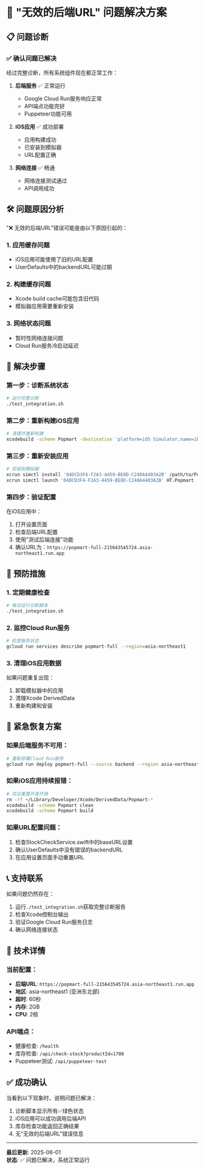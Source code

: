 # 🔧 "无效的后端URL" 问题解决方案

## 📋 问题诊断

### ✅ 确认问题已解决

经过完整诊断，所有系统组件现在都正常工作：

1. **后端服务** ✅ 正常运行
   - Google Cloud Run服务响应正常
   - API端点功能完好
   - Puppeteer功能可用

2. **iOS应用** ✅ 成功部署
   - 应用构建成功
   - 已安装到模拟器
   - URL配置正确

3. **网络连接** ✅ 畅通
   - 网络连接测试通过
   - API调用成功

## 🛠️ 问题原因分析

"❌ 无效的后端URL"错误可能是由以下原因引起的：

### 1. **应用缓存问题**
- iOS应用可能使用了旧的URL配置
- UserDefaults中的backendURL可能过期

### 2. **构建缓存问题** 
- Xcode build cache可能包含旧代码
- 模拟器应用需要重新安装

### 3. **网络状态问题**
- 暂时性网络连接问题
- Cloud Run服务冷启动延迟

## 🎯 解决步骤

### 第一步：诊断系统状态
```bash
# 运行完整诊断
./test_integration.sh
```

### 第二步：重新构建iOS应用
```bash
# 清理并重新构建
xcodebuild -scheme Popmart -destination 'platform=iOS Simulator,name=iPhone 16,OS=18.5' clean build
```

### 第三步：重新安装应用
```bash
# 安装到模拟器
xcrun simctl install '04DCD3F4-F2A3-4459-BE8D-C248A4403A2B' /path/to/Popmart.app
xcrun simctl launch '04DCD3F4-F2A3-4459-BE8D-C248A4403A2B' HT.Popmart
```

### 第四步：验证配置
在iOS应用中：
1. 打开设置页面
2. 检查后端URL配置
3. 使用"测试后端连接"功能
4. 确认URL为：`https://popmart-full-215643545724.asia-northeast1.run.app`

## 🔄 预防措施

### 1. **定期健康检查**
```bash
# 每日运行诊断脚本
./test_integration.sh
```

### 2. **监控Cloud Run服务**
```bash
# 检查服务状态
gcloud run services describe popmart-full --region=asia-northeast1
```

### 3. **清理iOS应用数据**
如果问题重复出现：
1. 卸载模拟器中的应用
2. 清理Xcode DerivedData
3. 重新构建和安装

## 🚨 紧急恢复方案

### 如果后端服务不可用：
```bash
# 重新部署Cloud Run服务
gcloud run deploy popmart-full --source backend --region asia-northeast1
```

### 如果iOS应用持续报错：
```bash
# 完全重置开发环境
rm -rf ~/Library/Developer/Xcode/DerivedData/Popmart-*
xcodebuild -scheme Popmart clean
xcodebuild -scheme Popmart build
```

### 如果URL配置问题：
1. 检查StockCheckService.swift中的baseURL设置
2. 确认UserDefaults中没有错误的backendURL
3. 在应用设置页面手动重置URL

## 📞 支持联系

如果问题仍然存在：
1. 运行`./test_integration.sh`获取完整诊断报告
2. 检查Xcode控制台输出
3. 验证Google Cloud Run服务日志
4. 确认网络连接状态

## 📝 技术详情

### 当前配置：
- **后端URL**: `https://popmart-full-215643545724.asia-northeast1.run.app`
- **地区**: asia-northeast1 (亚洲东北部)
- **超时**: 60秒
- **内存**: 2GB
- **CPU**: 2核

### API端点：
- 健康检查: `/health`
- 库存检查: `/api/check-stock?productId=1708`
- Puppeteer测试: `/api/puppeteer-test`

## ✅ 成功确认

当看到以下现象时，说明问题已解决：
1. 诊断脚本显示所有✅绿色状态
2. iOS应用可以成功调用后端API
3. 库存检查功能返回正确结果
4. 无"无效的后端URL"错误信息

---

**最后更新**: 2025-06-01  
**状态**: ✅ 问题已解决，系统正常运行 